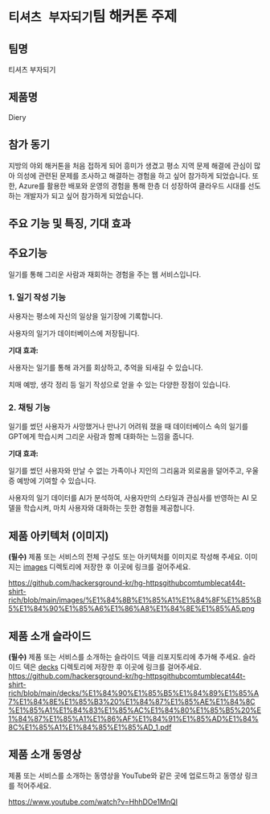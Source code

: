 # `티셔츠 부자되기`팀 해커톤 주제

## 팀명

티셔츠 부자되기

## 제품명

Diery

## 참가 동기

지방의 야외 해커톤을 처음 접하게 되어 흥미가 생겼고 평소 지역 문제 해결에 관심이 많아 의성에 관련된 문제를 조사하고 해결하는 경험을 하고 싶어 참가하게 되었습니다.
또한, Azure를 활용한 배포와 운영의 경험을 통해 한층 더 성장하여 클라우드 시대를 선도하는 개발자가 되고 싶어 참가하게 되었습니다.

## 주요 기능 및 특징, 기대 효과


## 주요기능 

일기를 통해 그리운 사람과 재회하는 경험을 주는 웹 서비스입니다.

### 1. 일기 작성 기능

사용자는 평소에 자신의 일상을 일기장에 기록합니다.

사용자의 일기가 데이터베이스에 저장됩니다.


**기대 효과:**

사용자는 일기를 통해 과거를 회상하고, 추억을 되새길 수 있습니다.

치매 예방, 생각 정리 등 일기 작성으로 얻을 수 있는 다양한 장점이 있습니다.


### 2. 채팅 기능
   
일기를 썼던 사용자가 사망했거나 만나기 어려워 졌을 때 데이터베이스 속의 일기를 GPT에게 학습시켜 그리운 사람과 함께 대화하는 느낌을 줍니다.


**기대 효과:**

일기를 썼던 사용자와 만날 수 없는 가족이나 지인의 그리움과 외로움을 덜어주고, 우울증 예방에 기여할 수 있습니다.

사용자의 일기 데이터를 AI가 분석하여, 사용자만의 스타일과 관심사를 반영하는 AI 모델을 학습시켜, 마치 사용자와 대화하는 듯한 경험을 제공합니다.


## 제품 아키텍처 (이미지)

**(필수)** 제품 또는 서비스의 전체 구성도 또는 아키텍처를 이미지로 작성해 주세요. 이미지는 [images](./images) 디렉토리에 저장한 후 이곳에 링크를 걸어주세요.

https://github.com/hackersground-kr/hg-httpsgithubcomtumblecat44t-shirt-rich/blob/main/images/%E1%84%8B%E1%85%A1%E1%84%8F%E1%85%B5%E1%84%90%E1%85%A6%E1%86%A8%E1%84%8E%E1%85%A5.png

## 제품 소개 슬라이드

**(필수)** 제품 또는 서비스를 소개하는 슬라이드 덱을 리포지토리에 추가해 주세요. 슬라이드 덱은 [decks](./decks) 디렉토리에 저장한 후 이곳에 링크를 걸어주세요.
https://github.com/hackersground-kr/hg-httpsgithubcomtumblecat44t-shirt-rich/blob/main/decks/%E1%84%90%E1%85%B5%E1%84%89%E1%85%A7%E1%84%8E%E1%85%B3%20%E1%84%87%E1%85%AE%E1%84%8C%E1%85%A1%E1%84%83%E1%85%AC%E1%84%80%E1%85%B5%20%E1%84%87%E1%85%A1%E1%86%AF%E1%84%91%E1%85%AD%E1%84%8C%E1%85%A1%E1%84%85%E1%85%AD_1.pdf

## 제품 소개 동영상

제품 또는 서비스를 소개하는 동영상을 YouTube와 같은 곳에 업로드하고 동영상 링크를 적어주세요.

https://www.youtube.com/watch?v=HhhDOe1MnQI

